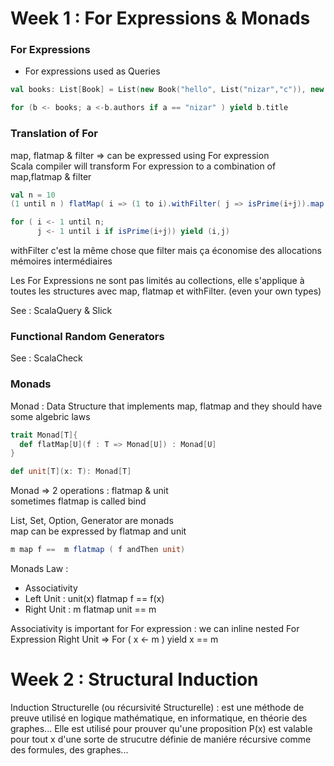 # Week 1 : For Expressions & Monads
### For Expressions
- For expressions used as Queries

```scala
val books: List[Book] = List(new Book("hello", List("nizar","c")), new Book("test", List("a","b")))

for (b <- books; a <-b.authors if a == "nizar" ) yield b.title
```
### Translation of For

map, flatmap & filter => can be expressed using For expression  
Scala compiler will transform For expression to a combination of map,flatmap & filter

```scala
val n = 10
(1 until n ) flatMap( i => (1 to i).withFilter( j => isPrime(i+j)).map(j => (i,j)))

for ( i <- 1 until n;
      j <- 1 until i if isPrime(i+j)) yield (i,j)
```

withFilter c'est la même chose que filter mais ça économise des allocations mémoires intermédiaires  

Les For Expressions ne sont pas limités au collections, elle s'applique à toutes les structures avec map, flatmap et withFilter. (even your own types)

See : ScalaQuery & Slick

### Functional Random Generators
See : ScalaCheck

### Monads

Monad : Data Structure that implements map, flatmap and they should have some algebric laws

```scala
trait Monad[T]{
  def flatMap[U](f : T => Monad[U]) : Monad[U]
}

def unit[T](x: T): Monad[T]
```
Monad => 2 operations : flatmap & unit  
sometimes flatmap is called bind

List, Set, Option, Generator are monads  
map can be expressed by flatmap and unit 
```scala
m map f ==  m flatmap ( f andThen unit)
```
Monads Law : 
 + Associativity
 + Left Unit : unit(x) flatmap f == f(x) 
 + Right Unit : m flatmap unit == m 
 
 
 Associativity is important for For expression : we can inline nested For Expression
 Right Unit => For ( x <- m ) yield x == m
 
 # Week 2 : Structural Induction
 
 Induction Structurelle (ou récursivité Structurelle) : est une méthode de preuve utilisé en logique mathématique, en informatique, en théorie des graphes... Elle est utilisé pour prouver qu'une proposition P(x) est valable pour tout x d'une sorte de strucutre définie de maniére récursive comme des formules, des graphes...   
